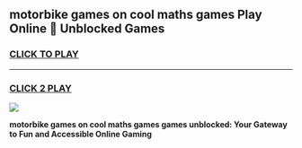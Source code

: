 
## motorbike games on cool maths games Play Online 👋 Unblocked Games
<h3>
<a href="https://news.freeplayer.one?title=motorbike_games_on_cool_maths_games&ref=17CMG">CLICK TO PLAY</a></h3>
<hr>

<h3>
<a href="https://news.freeplayer.one?title=motorbike_games_on_cool_maths_games&ref=17CMG">CLICK 2 PLAY</a>
  
</h3>

<a href="https://news.freeplayer.one?title=motorbike_games_on_cool_maths_games&ref=17CMG/"><img src="https://clearcache.store/games.png"></a>


**motorbike games on cool maths games games unblocked: Your Gateway to Fun and Accessible Online Gaming**
